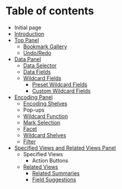 # Table of contents

* Initial page
* [Introduction](voyager.md)
* [Top Panel](top-panel/README.md)
  * [Bookmark Gallery](top-panel/bookmark.md)
  * [Undo/Redo](top-panel/untitled.md)
* [Data Panel](top-panel-1/README.md)
  * [Data Selector](top-panel-1/data-selector.md)
  * [Data Fields](top-panel-1/data-fields.md)
  * [Wildcard Fields](top-panel-1/wildcard-fields/README.md)
    * [Preset Wildcard Fields](top-panel-1/wildcard-fields/preset-wildcard-fields.md)
    * [Custom Wildcard Fields](top-panel-1/wildcard-fields/custom-wildcard-fields.md)
* [Encoding Panel](untitled/README.md)
  * [Encoding Shelves](untitled/encoding-shelves.md)
  * Pop-ups
  * [Wildcard Function](untitled/wildcard-function.md)
  * [Mark Selection](untitled/mark-selection.md)
  * [Facet](untitled/untitled-1.md)
  * [Wildcard Shelves](untitled/untitled-1-1.md)
  * [Filter](untitled/filter.md)
* [Specified Views and Related Views Panel](specified-views/README.md)
  * Specified Views
    * Action Buttons
  * [Related Views](specified-views/related-views/README.md)
    * [Related Summaries](specified-views/related-views/untitled-1.md)
    * [Field Suggestions](specified-views/related-views/field-suggestions.md)

